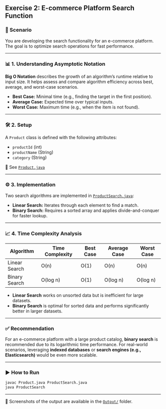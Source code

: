 ## Exercise 2: E-commerce Platform Search Function

### 📘 Scenario

You are developing the search functionality for an e-commerce platform. The goal is to optimize search operations for fast performance.

---

### 📊 1. Understanding Asymptotic Notation

**Big O Notation** describes the growth of an algorithm’s runtime relative to input size. It helps assess and compare algorithm efficiency across best, average, and worst-case scenarios.

- **Best Case:** Minimal time (e.g., finding the target in the first position).
- **Average Case:** Expected time over typical inputs.
- **Worst Case:** Maximum time (e.g., when the item is not found).

---

### 🛠 2. Setup

A `Product` class is defined with the following attributes:
- `productId` (int)
- `productName` (String)
- `category` (String)

📁 See [`Product.java`](Code/Product.java)

---

### ⚙️ 3. Implementation

Two search algorithms are implemented in [`ProductSearch.java`](Code/ProductSearch.java):

- **Linear Search:** Iterates through each element to find a match.
- **Binary Search:** Requires a sorted array and applies divide-and-conquer for faster lookup.

---

### 📈 4. Time Complexity Analysis

| Algorithm      | Time Complexity | Best Case | Average Case | Worst Case |
|----------------|----------------|-----------|--------------|------------|
| Linear Search  | O(n)           | O(1)      | O(n)         | O(n)       |
| Binary Search  | O(log n)       | O(1)      | O(log n)     | O(log n)   |

- **Linear Search** works on unsorted data but is inefficient for large datasets.
- **Binary Search** is optimal for sorted data and performs significantly better in larger datasets.

---

### ✅ Recommendation

For an e-commerce platform with a large product catalog, **binary search** is recommended due to its logarithmic time performance. For real-world scenarios, leveraging **indexed databases** or **search engines (e.g., Elasticsearch)** would be even more scalable.

---

### ▶️ How to Run

```bash
javac Product.java ProductSearch.java
java ProductSearch
````

---

📸 Screenshots of the output are available in the [`Output/`](Output/ProductSearch.png) folder.

